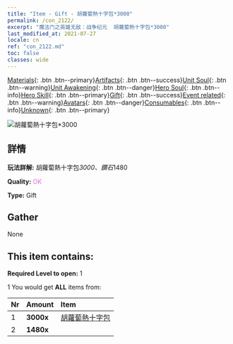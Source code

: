 ```yaml
---
title: "Item - Gift - 胡蘿蔔熱十字包*3000"
permalink: /con_2122/
excerpt: "魔法门之英雄无敌：战争纪元  胡蘿蔔熱十字包*3000"
last_modified_at: 2021-07-27
locale: cn
ref: "con_2122.md"
toc: false
classes: wide
---
```

 [Materials](/ItemsCN/){: .btn .btn--primary}[Artifacts](/ItemsCN/Artifacts/){: .btn .btn--success}[Unit Soul](/ItemsCN/UnitSoul/){: .btn .btn--warning}[Unit Awakening](/ItemsCN/UnitAwakening/){: .btn .btn--danger}[Hero Soul](/ItemsCN/HeroSoul/){: .btn .btn--info}[Hero Skill](/ItemsCN/HeroSkill/){: .btn .btn--primary}[Gift](/ItemsCN/Gift/){: .btn .btn--success}[Event related](/ItemsCN/Events/){: .btn .btn--warning}[Avatars](/ItemsCN/Avatars/){: .btn .btn--danger}[Consumables](/ItemsCN/Consumables/){: .btn .btn--info}[Unknown](/ItemsCN/Unknown/){: .btn .btn--primary}

 ![胡蘿蔔熱十字包*3000](/images/t/i_907589.png)

## 詳情
 **玩法詳解:** 胡蘿蔔熱十字包*3000、鑽石*1480

 **Quality:** <span style="color: #DA70D6">OK</span>

 **Type:** Gift

## Gather

  None

## This item contains:

 **Required Level to open:** 1

 1 You would get **ALL** items  from:

  | Nr | Amount |     Item    |
  |:---|:-------|:------------|
  | 1 |  **3000x** | [胡蘿蔔熱十字包](/cn/Items/con_2119/) |  | 
  | 2 |  **1480x** | <i class="fas fa-gem"/> |  | 
